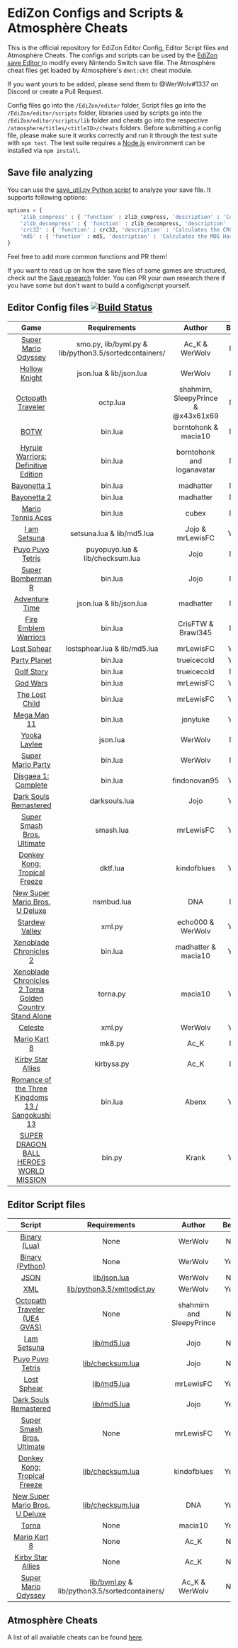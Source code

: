 # EdiZon Configs and Scripts & Atmosphère Cheats

This is the official repository for EdiZon Editor Config, Editor Script files and Atmosphère Cheats. The configs and scripts can be used by the [EdiZon save Editor
](https://github.com/WerWolv/EdiZon) to modify every Nintendo Switch save file. 
The Atmosphère cheat files get loaded by Atmosphère's `dmnt:cht` cheat module.

If you want yours to be added, please send them to @WerWolv#1337 on Discord or create a Pull Request.

Config files go into the `/EdiZon/editor` folder, Script files go into the `/EdiZon/editor/scripts` folder, libraries used by scripts go into the `/EdiZon/editor/scripts/lib` folder and cheats go into the respective `/atmosphere/titles/<titleID>/cheats` folders.
Before submitting a config file, please make sure it works correctly and run it through the test suite with `npm test`. The test suite requires a [Node.js](https://nodejs.org/) environment can be installed via `npm install`.


## Save file analyzing
You can use the [save_util.py Python script](https://github.com/WerWolv/EdiZon_CheatsConfigsAndScripts/blob/master/Tools/save_util.py) to analyze your save file. It supports following options:
```python
options = {
    'zlib_compress' : { 'function' : zlib_compress, 'description' : 'Compresses file with zlib. Args: < FilePath, [CompressionLevel], [StartAddress], [EndAddress] >' },
    'zlib_decompress' : { 'function' : zlib_decompress, 'description' : 'Decompresses zlib compressed file. Args: < FilePath, [StartAddress], [EndAddress] >' },
    'crc32' : { 'function' : crc32, 'description' : 'Calculates the CRC32 checksum of a file. Args: < FilePath, [StartAddress], [EndAddress] >' },
    'md5' : { 'function' : md5, 'description' : 'Calculates the MD5 Hash of a file. Args: < FilePath, [StartAddress], [EndAddress] >' }
}
```
Feel free to add more common functions and PR them!

If you want to read up on how the save files of some games are structured, check out the [Save research](https://github.com/WerWolv/EdiZon_CheatsConfigsAndScripts/tree/master/Save%20research) folder. 
You can PR your own research there if you have some but don't want to build a config/script yourself.

## Editor Config files [![Build Status](https://travis-ci.com/WerWolv/EdiZon_CheatsConfigsAndScripts.svg?branch=master)](https://travis-ci.com/WerWolv/EdiZon_CheatsConfigsAndScripts)

| Game                            | Requirements            | Author    | Beta     |
|:-------------------------------:|:-----------------------:|:---------:|:--------:|
| [Super Mario Odyssey](https://github.com/WerWolv/EdiZon_CheatsConfigsAndScripts/blob/master/Configs/0100000000010000.json)             | smo.py, lib/byml.py & lib/python3.5/sortedcontainers/| Ac_K & WerWolv  | No |
| [Hollow Knight](https://github.com/WerWolv/EdiZon_CheatsConfigsAndScripts/blob/master/Configs/0100633007D48000.json)                   | json.lua & lib/json.lua | WerWolv  | No |
| [Octopath Traveler](https://github.com/WerWolv/EdiZon_CheatsConfigsAndScripts/blob/master/Configs/0100E66006406000.json) | octp.lua      | shahmirn, SleepyPrince & @x43x61x69 | No |
| [BOTW](https://github.com/WerWolv/EdiZon_CheatsConfigsAndScripts/blob/master/Configs/01007EF00011E000.json)    | bin.lua | borntohonk & macia10 | No |
| [Hyrule Warriors: Definitive Edition](https://github.com/WerWolv/EdiZon_CheatsConfigsAndScripts/blob/master/Configs/0100AE00096EA000.json) | bin.lua | borntohonk and loganavatar | No |
| [Bayonetta 1](https://github.com/WerWolv/EdiZon_CheatsConfigsAndScripts/blob/master/Configs/010076F0049A2000.json) | bin.lua | madhatter | No |
| [Bayonetta 2](https://github.com/WerWolv/EdiZon_CheatsConfigsAndScripts/blob/master/Configs/01007960049A0000.json) | bin.lua | madhatter | No |
| [Mario Tennis Aces](https://github.com/WerWolv/EdiZon_CheatsConfigsAndScripts/blob/master/Configs/0100BDE00862A000.json) | bin.lua | cubex | No |
| [I am Setsuna](https://github.com/WerWolv/EdiZon_CheatsConfigsAndScripts/blob/master/Configs/0100849000BDA000.json) | setsuna.lua & lib/md5.lua | Jojo & mrLewisFC | Yes |
| [Puyo Puyo Tetris](https://github.com/WerWolv/EdiZon_CheatsConfigsAndScripts/blob/master/Configs/010053D0001BE000.json) | puyopuyo.lua & lib/checksum.lua | Jojo | No |
| [Super Bomberman R](https://github.com/WerWolv/EdiZon_CheatsConfigsAndScripts/blob/master/Configs/01007AD00013E000.json) | bin.lua | Jojo | No |
| [Adventure Time](https://github.com/WerWolv/EdiZon_CheatsConfigsAndScripts/blob/master/Configs/0100C4E004406000.json)             | json.lua & lib/json.lua         | madhatter  | No |
| [Fire Emblem Warriors](https://github.com/WerWolv/EdiZon_CheatsConfigsAndScripts/blob/master/Configs/0100F15003E64000.json)             | bin.lua         | CrisFTW & Brawl345  | No |
| [Lost Sphear](https://github.com/WerWolv/EdiZon_CheatsConfigsAndScripts/blob/master/Configs/010077B0038B2000.json) | lostsphear.lua & lib/md5.lua | mrLewisFC | Yes |
| [Party Planet](https://github.com/WerWolv/EdiZon_CheatsConfigsAndScripts/blob/master/Configs/01004F10066B0000.json)             | bin.lua         | trueicecold  | Yes |
| [Golf Story](https://github.com/WerWolv/EdiZon_CheatsConfigsAndScripts/blob/master/Configs/0100779004172000.json)             | bin.lua         | trueicecold  | No |
| [God Wars](https://github.com/WerWolv/EdiZon_CheatsConfigsAndScripts/blob/master/Configs/0100F3D00B032000.json)             | bin.lua         | mrLewisFC | Yes |
| [The Lost Child](https://github.com/WerWolv/EdiZon_CheatsConfigsAndScripts/blob/master/Configs/01008A000A404000.json)             | bin.lua         | mrLewisFC | Yes |
| [Mega Man 11](https://github.com/WerWolv/EdiZon_CheatsConfigsAndScripts/blob/master/Configs/0100B0C0086B0000.json)             | bin.lua         | jonyluke | Yes |
| [Yooka Laylee](https://github.com/WerWolv/EdiZon_CheatsConfigsAndScripts/blob/master/Configs/0100F110029C8000.json)             | json.lua         | WerWolv | No |010036B0034E4000
| [Super Mario Party](https://github.com/WerWolv/EdiZon_CheatsConfigsAndScripts/blob/master/Configs/010036B0034E4000.json)             | bin.lua         | WerWolv | No |
| [Disgaea 1: Complete](https://github.com/WerWolv/EdiZon_CheatsConfigsAndScripts/blob/master/Configs/01004B100AF18000.json)             | bin.lua         | findonovan95 | Yes |
| [Dark Souls Remastered](https://github.com/WerWolv/EdiZon_CheatsConfigsAndScripts/blob/master/Configs/01004AB00A260000.json)             | darksouls.lua         | Jojo | Yes |
| [Super Smash Bros. Ultimate](https://github.com/WerWolv/EdiZon_CheatsConfigsAndScripts/blob/master/Configs/01006A800016E000.json)             | smash.lua         | mrLewisFC | Yes |
| [Donkey Kong: Tropical Freeze](https://github.com/WerWolv/EdiZon_CheatsConfigsAndScripts/blob/master/Configs/0100C1F0051B6000.json)           | dktf.lua          | kindofblues | Yes |
| [New Super Mario Bros. U Deluxe](https://github.com/WerWolv/EdiZon_CheatsConfigsAndScripts/blob/master/Configs/0100EA80032EA000.json)           | nsmbud.lua          | DNA | No |
| [Stardew Valley](https://github.com/WerWolv/EdiZon_CheatsConfigsAndScripts/blob/master/Configs/0100E65002BB8000.json)           | xml.py          | echo000 & WerWolv | Yes |
| [Xenoblade Chronicles 2](https://github.com/WerWolv/EdiZon_CheatsConfigsAndScripts/blob/master/Configs/0100E95004038000.json)           | bin.lua          | madhatter & macia10 | Yes |
| [Xenoblade Chronicles 2 Torna Golden Country Stand Alone](https://github.com/WerWolv/EdiZon_CheatsConfigsAndScripts/blob/master/Configs/0100C9F009F7A000.json)           | torna.py          | macia10 | Yes |
| [Celeste](https://github.com/WerWolv/EdiZon_CheatsConfigsAndScripts/blob/master/Configs/01002B30028F6000.json)           | xml.py          | WerWolv | Yes |
| [Mario Kart 8](https://github.com/WerWolv/EdiZon_CheatsConfigsAndScripts/blob/master/Configs/0100152000022000.json)           | mk8.py          | Ac_K | No |
| [Kirby Star Allies](https://github.com/WerWolv/EdiZon_CheatsConfigsAndScripts/blob/master/Configs/01007E3006DDA000.json)           | kirbysa.py          | Ac_K | No |
| [Romance of the Three Kingdoms 13 / Sangokushi 13](https://github.com/WerWolv/EdiZon_CheatsConfigsAndScripts/blob/master/Configs/0100882001380000.json)           | bin.lua          | Abenx | Yes |
| [SUPER DRAGON BALL HEROES WORLD MISSION](https://github.com/WerWolv/EdiZon_CheatsConfigsAndScripts/blob/master/Configs/0100E5E00C464000.json) | bin.py | Krank | Yes |

## Editor Script files
| Script                            | Requirements            | Author    | Beta   |
|:---------------------------------:|:-----------------------:|:---------:|:------:|
| [Binary (Lua)](https://github.com/WerWolv/EdiZon_CheatsConfigsAndScripts/blob/master/Scripts/bin.lua) | None                 | WerWolv  | No |
| [Binary (Python)](https://github.com/WerWolv/EdiZon_CheatsConfigsAndScripts/blob/master/Scripts/bin.py) | None  | WerWolv | Yes |
| [JSON](https://github.com/WerWolv/EdiZon_CheatsConfigsAndScripts/blob/master/Scripts/json.lua) | [lib/json.lua](https://github.com/WerWolv/EdiZon_CheatsConfigsAndScripts/blob/master/Scripts/lib/json.lua) | WerWolv  | No |
| [XML](https://github.com/WerWolv/EdiZon_ConfigsAndScripts/blob/master/Scripts/xmls.py) | [lib/python3.5/xmltodict.py](https://github.com/WerWolv/EdiZon_CheatsConfigsAndScripts/blob/master/Scripts/lib/python3.5/xmltodict.py)  | WerWolv | Yes |
| [Octopath Traveler (UE4 GVAS)](https://github.com/WerWolv/EdiZon_CheatsConfigsAndScripts/blob/master/Scripts/octp.lua) | None | shahmirn and SleepyPrince | No |
| [I am Setsuna](https://github.com/WerWolv/EdiZon_CheatsConfigsAndScripts/blob/master/Scripts/setsuna.lua) | [lib/md5.lua](https://github.com/WerWolv/EdiZon_CheatsConfigsAndScripts/blob/master/Scripts/lib/md5.lua) | Jojo | No |
| [Puyo Puyo Tetris](https://github.com/WerWolv/EdiZon_CheatsConfigsAndScripts/blob/master/Scripts/puyopuyo.lua) | [lib/checksum.lua](https://github.com/WerWolv/EdiZon_CheatsConfigsAndScripts/blob/master/Scripts/lib/checksum.lua) | Jojo | No |
| [Lost Sphear](https://github.com/WerWolv/EdiZon_CheatsConfigsAndScripts/blob/master/Scripts/lostsphear.lua) | [lib/md5.lua](https://github.com/WerWolv/EdiZon_CheatsConfigsAndScripts/blob/master/Scripts/lib/md5.lua) | mrLewisFC | Yes |
| [Dark Souls Remastered](https://github.com/WerWolv/EdiZon_CheatsConfigsAndScripts/blob/master/Scripts/darksouls.lua) | [lib/md5.lua](https://github.com/WerWolv/EdiZon_CheatsConfigsAndScripts/blob/master/Scripts/lib/md5.lua) | Jojo | Yes |
| [Super Smash Bros. Ultimate](https://github.com/WerWolv/EdiZon_CheatsConfigsAndScripts/blob/master/Scripts/smash.lua) | None | mrLewisFC | Yes |
| [Donkey Kong: Tropical Freeze](https://github.com/WerWolv/EdiZon_CheatsConfigsAndScripts/blob/master/Scripts/dktf.lua) | [lib/checksum.lua](https://github.com/WerWolv/EdiZon_CheatsConfigsAndScripts/blob/master/Scripts/lib/checksum.lua)  | kindofblues | Yes |
| [New Super Mario Bros. U Deluxe](https://github.com/WerWolv/EdiZon_CheatsConfigsAndScripts/blob/master/Scripts/nsmbud.lua) | [lib/checksum.lua](https://github.com/WerWolv/EdiZon_CheatsConfigsAndScripts/blob/master/Scripts/lib/checksum.lua)  | DNA | Yes |
| [Torna](https://github.com/WerWolv/EdiZon_CheatsConfigsAndScripts/blob/master/Scripts/torna.py) | None  | macia10 | Yes |
| [Mario Kart 8](https://github.com/WerWolv/EdiZon_CheatsConfigsAndScripts/blob/master/Scripts/mk8.py) | None  | Ac_K | No |
| [Kirby Star Allies](https://github.com/WerWolv/EdiZon_CheatsConfigsAndScripts/blob/master/Scripts/kirbysa.py) | None  | Ac_K | No |
| [Super Mario Odyssey](https://github.com/WerWolv/EdiZon_CheatsConfigsAndScripts/blob/master/Scripts/smo.py) | [lib/byml.py](https://github.com/WerWolv/EdiZon_CheatsConfigsAndScripts/blob/master/Scripts/lib/byml.py) & lib/python3.5/sortedcontainers/  | Ac_K & WerWolv | No |

## Atmosphère Cheats

A list of all available cheats can be found [here](https://github.com/WerWolv/EdiZon_CheatsConfigsAndScripts/blob/master/Cheats/README.md).

